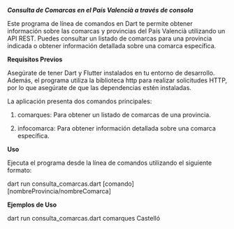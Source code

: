 ***Consulta de Comarcas en el País Valencià a través de consola***

Este programa de línea de comandos en Dart te permite obtener información sobre las comarcas y provincias del País Valencià utilizando un API REST. Puedes consultar un listado de comarcas para una provincia indicada o obtener información detallada sobre una comarca específica.

**Requisitos Previos**

Asegúrate de tener Dart y Flutter instalados en tu entorno de desarrollo. Además, el programa utiliza la biblioteca http para realizar solicitudes HTTP, por lo que asegúrate de que las dependencias estén instaladas.

La aplicación presenta dos comandos principales:

1. comarques: Para obtener un listado de comarcas de una provincia.

2. infocomarca: Para obtener información detallada sobre una comarca específica.

**Uso**

Ejecuta el programa desde la línea de comandos utilizando el siguiente formato:

dart run consulta_comarcas.dart [comando] [nombreProvincia/nombreComarca]

**Ejemplos de Uso**

dart run consulta_comarcas.dart comarques Castelló


